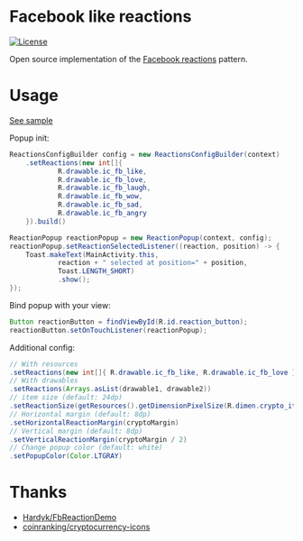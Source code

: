 # Facebook like reactions

[![License](https://img.shields.io/badge/License-Apache%202.0-blue.svg)](https://opensource.org/licenses/Apache-2.0)

Open source implementation of the
[Facebook reactions](https://en.facebookbrand.com/assets/reactions) pattern.

# Usage

[See sample](sample/src/main/java/io/zla/reactions/sample/MainActivity.java)

Popup init:

```java
ReactionsConfigBuilder config = new ReactionsConfigBuilder(context)
    .setReactions(new int[]{
            R.drawable.ic_fb_like,
            R.drawable.ic_fb_love,
            R.drawable.ic_fb_laugh,
            R.drawable.ic_fb_wow,
            R.drawable.ic_fb_sad,
            R.drawable.ic_fb_angry
    }).build()

ReactionPopup reactionPopup = new ReactionPopup(context, config);
reactionPopup.setReactionSelectedListener((reaction, position) -> {
    Toast.makeText(MainActivity.this,
            reaction + " selected at position=" + position,
            Toast.LENGTH_SHORT)
            .show();
});
```

Bind popup with your view:

```java
Button reactionButton = findViewById(R.id.reaction_button);
reactionButton.setOnTouchListener(reactionPopup);
```

Additional config:

```java
// With resources
.setReactions(new int[]{ R.drawable.ic_fb_like, R.drawable.ic_fb_love })
// With drawables
.setReactions(Arrays.asList(drawable1, drawable2))
// item size (default: 24dp)
.setReactionSize(getResources().getDimensionPixelSize(R.dimen.crypto_item_size))
// Horizontal margin (default: 8dp)
.setHorizontalReactionMargin(cryptoMargin)
// Vertical margin (default: 8dp) 
.setVerticalReactionMargin(cryptoMargin / 2)
// Change popup color (default: white)
.setPopupColor(Color.LTGRAY)
```

# Thanks

- [Hardyk/FbReactionDemo](https://github.com/Hardyk/FbReactionDemo)
- [coinranking/cryptocurrency-icons](https://github.com/coinranking/cryptocurrency-icons)

